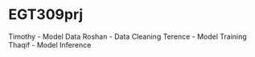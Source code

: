 # EGT309prj

Timothy - Model Data
Roshan - Data Cleaning
Terence - Model Training
Thaqif - Model Inference


